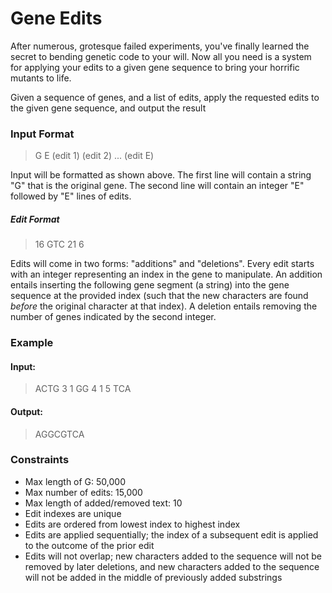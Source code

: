 # Gene Edits
After numerous, grotesque failed experiments, you've finally learned the secret to bending genetic code to your will. Now all you need is a system for applying your edits to a given gene sequence to bring your horrific mutants to life.

Given a sequence of genes, and a list of edits, apply the requested edits to the given gene sequence, and output the result

### Input Format
> G
> E
> (edit 1)
> (edit 2)
> ...
> (edit E)

Input will be formatted as shown above. The first line will contain a string "G" that is the original gene. The second line will contain an integer "E" followed by "E" lines of edits.

##### Edit Format
> 16 GTC
> 21 6

Edits will come in two forms: "additions" and "deletions". Every edit starts with an integer representing an index in the gene to manipulate. An addition entails inserting the following gene segment (a string) into the gene sequence at the provided index (such that the new characters are found *before* the original character at that index). A deletion entails removing the number of genes indicated by the second integer.

### Example 
#### Input:
> ACTG
> 3
> 1 GG
> 4 1
> 5 TCA
#### Output:
> AGGCGTCA

### Constraints
* Max length of G: 50,000
* Max number of edits: 15,000
* Max length of added/removed text: 10
* Edit indexes are unique
* Edits are ordered from lowest index to highest index
* Edits are applied sequentially; the index of a subsequent edit is applied to the outcome of the prior edit
* Edits will not overlap; new characters added to the sequence will not be removed by later deletions, and new characters added to the sequence will not be added in the middle of previously added substrings
